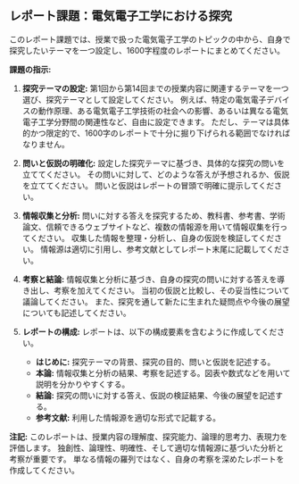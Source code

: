 ## レポート課題：電気電子工学における探究

このレポート課題では、授業で扱った電気電子工学のトピックの中から、自身で探究したいテーマを一つ設定し、1600字程度のレポートにまとめてください。

**課題の指示:**

1. **探究テーマの設定:** 第1回から第14回までの授業内容に関連するテーマを一つ選び、探究テーマとして設定してください。  例えば、特定の電気電子デバイスの動作原理、ある電気電子工学技術の社会への影響、あるいは異なる電気電子工学分野間の関連性など、自由に設定できます。  ただし、テーマは具体的かつ限定的で、1600字のレポートで十分に掘り下げられる範囲でなければなりません。

2. **問いと仮説の明確化:** 設定した探究テーマに基づき、具体的な探究の問いを立ててください。  その問いに対して、どのような答えが予想されるか、仮説を立ててください。  問いと仮説はレポートの冒頭で明確に提示してください。

3. **情報収集と分析:**  問いに対する答えを探究するため、教科書、参考書、学術論文、信頼できるウェブサイトなど、複数の情報源を用いて情報収集を行ってください。  収集した情報を整理・分析し、自身の仮説を検証してください。  情報源は適切に引用し、参考文献としてレポート末尾に記載してください。

4. **考察と結論:**  情報収集と分析に基づき、自身の探究の問いに対する答えを導き出し、考察を加えてください。  当初の仮説と比較し、その妥当性について議論してください。  また、探究を通して新たに生まれた疑問点や今後の展望についても記述してください。

5. **レポートの構成:** レポートは、以下の構成要素を含むように作成してください。

    * **はじめに:** 探究テーマの背景、探究の目的、問いと仮説を記述する。
    * **本論:** 情報収集と分析の結果、考察を記述する。図表や数式などを用いて説明を分かりやすくする。
    * **結論:** 探究の問いに対する答え、仮説の検証結果、今後の展望を記述する。
    * **参考文献:**  利用した情報源を適切な形式で記載する。


**注記:** このレポートは、授業内容の理解度、探究能力、論理的思考力、表現力を評価します。  独創性、論理性、明確性、そして適切な情報源に基づいた分析と考察が重要です。  単なる情報の羅列ではなく、自身の考察を深めたレポートを作成してください。
